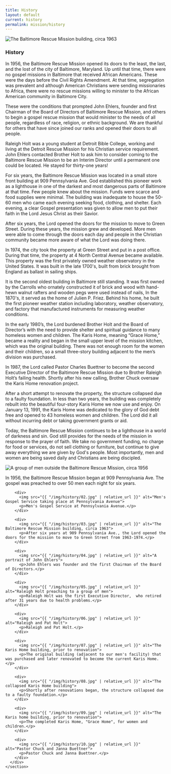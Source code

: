 ```yaml
---
title: History
layout: default
current: history
permalink: mission/history
---
```

<main>
  <section class="homepage-hero  homepage-hero--mini">
      <img src="{{ "/img/headers/mission.jpg" | relative_url }}" alt="The Baltimore Rescue Mission building, circa 1963">
  </section>

  <section class="container  white">
      <div class="row">
        <article>
          <h1>History</h1>
          <p>In 1956, the Baltimore Rescue Mission opened its doors to the least, the last, and the lost of the city of Baltimore, Maryland.  Up until that time, there were no gospel missions in Baltimore that received African Americans.  These were the days before the Civil Rights Amendment.  At that time, segregation was prevalent and although American Christians were sending missionaries to Africa, there were no rescue missions willing to minister to the African American community in Baltimore City.</p>
          <p>These were the conditions that prompted John Ehlers, founder and first Chairman of the Board of Directors of Baltimore Rescue Mission, and others to begin a gospel rescue mission that would minister to the needs of all people, regardless of race, religion, or ethnic background.  We are thankful for others that have since joined our ranks and opened their doors to all people.</p>
          <p>Raleigh Holt was a young student at Detroit Bible College, working and living at the Detroit Rescue Mission for his Christian service requirement.  John Ehlers contacted Brother Holt to ask him to consider coming to the Baltimore Rescue Mission to be an Interim Director until a permanent one could be located.  He stayed for thirty-one years!</p>
          <p>For six years, the Baltimore Rescue Mission was located in a small store front building at 909 Pennsylvania Ave.  God established this pioneer work as a lighthouse in one of the darkest and most dangerous parts of Baltimore at that time.  Few people knew about the mission.  Funds were scarce and food supplies were minimal.  The building was inadequate to house the 50-60 men who came each evening seeking food, clothing, and shelter.  Each evening, a clear Gospel presentation was given to allow men to put their faith in the Lord Jesus Christ as their Savior.</p>
          <p>After six years, the Lord opened the doors for the mission to move to Green Street.  During these years, the mission grew and developed.  More men were able to come through the doors each day and people in the Christian community became more aware of what the Lord was doing there.</p>
          <p>In 1974, the city took the property at Green Street and put in a post office.  During that time, the property at 4 North Central Avenue became available.  This property was the first privately owned weather observatory in the United States.  It was built in the late 1700's, built from brick brought from England as ballast in sailing ships.</p>
          <p>It is the second oldest building in Baltimore still standing.  It was first owned by the Carrolls who ornately constructed it of brick and wood with hand-hewn walnut rafters and wooden pegs were used instead of nails,  In the 1870's, it served as the home of Julien P. Friez.  Behind his home, he built the first pioneer weather station including laboratory, weather observatory, and factory that manufactured instruments for measuring weather conditions.</p>
          <p>In the early 1980’s, the Lord burdened Brother Holt and the Board of Director’s with the need to provide shelter and spiritual guidance to many homeless women and children.  The Karis Home, meaning “Grace Home,” became a reality and began in the small upper level of the mission kitchen, which was the original building.  There was not enough room for the women and their children, so a small three-story building adjacent to the men’s division was purchased.</p>
          <p>In 1987, the Lord called Pastor Charles Buettner to become the second Executive Director of the Baltimore Rescue Mission due to Brother Raleigh Holt’s failing health.  Shortly after his new calling, Brother Chuck oversaw the Karis Home renovation project.</p>
          <p>After a short attempt to renovate the property, the structure collapsed due to a faulty foundation.  In less than two years, the building was completely rebuilt into the beautiful four-story Karis Home we now use and enjoy.  On January 13, 1991, the Karis Home was dedicated to the glory of God debt free and opened to 43 homeless women and children.  The Lord did it all without incurring debt or taking government grants or aid.</p>
          <p>Today, the Baltimore Rescue Mission continues to be a lighthouse in a world of darkness and sin.  God still provides for the needs of the mission in response to the prayer of faith.  We take no government funding, no charge for food or services, do not sell clothing or furniture, but continue to give away everything we are given by God's people.  Most importantly, men and women are being saved daily and Christians are being discipled.</p>
        </article>
      </div>
  </section>
  <section class="container  white  inline">
      <div class="slick-slideshow  text--center" id="slick-slideshow">
        <div>
          <img src="{{ "/img/history/01.jpg" | relative_url }}" alt="A group of men outside the Baltimore Rescue Mission, circa 1956">
          <p>In 1956, the Baltimore Rescue Mission began at 909 Pennsylvania Ave.  The gospel was preached to over 50 men each night for six years.</p>
        </div>

        <div>
          <img src="{{ "/img/history/02.jpg" | relative_url }}" alt="Men's Gospel Service taking place at Pennsylvania Avenue">
          <p>Men's Gospel Service at Pennsylvania Avenue.</p>
        </div>

        <div>
          <img src="{{ "/img/history/03.jpg" | relative_url }}" alt="The Baltimore Rescue Mission building, circa 1963">
          <p>After six years at 909 Pennsylvania Ave., the Lord opened the doors for the mission to move to Green Street from 1963-1974.</p>
        </div>

        <div>
          <img src="{{ "/img/history/04.jpg" | relative_url }}" alt="A portrait of John Ehlers">
          <p>John Ehlers was founder and the first Chairman of the Board of Directors.</p>
        </div>

        <div>
          <img src="{{ "/img/history/05.jpg" | relative_url }}" alt="Raleigh Holt preaching to a group of men">
          <p>Raleigh Holt was the first Executive Director,  who retired after 31 years due to health problems.</p>
        </div>

        <div>
          <img src="{{ "/img/history/06.jpg" | relative_url }}" alt="Raleigh and Pat Holt">
          <p>Raleigh and Pat Holt.</p>
        </div>

        <div>
          <img src="{{ "/img/history/07.jpg" | relative_url }}" alt="The Karis Home building, prior to renovation">
          <p>The original building (adjacent to our men's facility) that was purchased and later renovated to become the current Karis Home.</p>
        </div>

        <div>
          <img src="{{ "/img/history/08.jpg" | relative_url }}" alt="The collapsed Karis Home building">
          <p>Shortly after renovations began, the structure collapsed due to a faulty foundation.</p>
        </div>

        <div>
          <img src="{{ "/img/history/09.jpg" | relative_url }}" alt="The Karis home building, prior to renovation">
          <p>The completed Karis Home, "Grace Home", for women and children.</p>
        </div>

        <div>
          <img src="{{ "/img/history/10.jpg" | relative_url }}" alt="Pastor Chuck and Janna Buettner">
          <p>Pastor Chuck and Janna Buettner.</p>
        </div>
      </div>
    </section>
</main>

